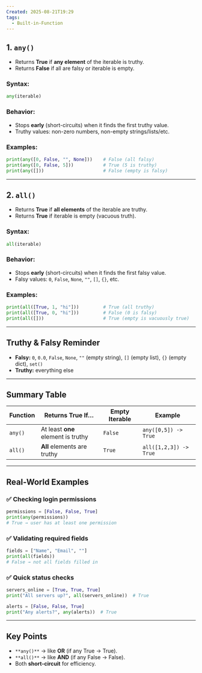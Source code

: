 ```yaml
---
Created: 2025-08-21T19:29
tags:
  - Built-in-Function
---
```

## 1. `any()`

- Returns **True** if **any element** of the iterable is truthy.
- Returns **False** if all are falsy or iterable is empty.

### Syntax:

```Python
any(iterable)
```

### Behavior:

- Stops **early** (short-circuits) when it finds the first truthy value.
- Truthy values: non-zero numbers, non-empty strings/lists/etc.

### Examples:

```Python
print(any([0, False, "", None]))    # False (all falsy)
print(any([0, False, 5]))           # True (5 is truthy)
print(any([]))                      # False (empty is falsy)
```

---

## 2. `all()`

- Returns **True** if **all elements** of the iterable are truthy.
- Returns **True** if iterable is empty (vacuous truth).

### Syntax:

```Python
all(iterable)
```

### Behavior:

- Stops **early** (short-circuits) when it finds the first falsy value.
- Falsy values: `0`, `False`, `None`, `""`, `[]`, `{}`, etc.

### Examples:

```Python
print(all([True, 1, "hi"]))         # True (all truthy)
print(all([True, 0, "hi"]))         # False (0 is falsy)
print(all([]))                      # True (empty is vacuously true)
```

---

## Truthy & Falsy Reminder

- **Falsy:** `0`, `0.0`, `False`, `None`, `""` (empty string), `[]` (empty list), `{}` (empty dict), `set()`
- **Truthy:** everything else

---

## Summary Table

|Function|Returns True If…|Empty Iterable|Example|
|---|---|---|---|
|`any()`|At least **one** element is truthy|`False`|`any([0,5]) -> True`|
|`all()`|**All** elements are truthy|`True`|`all([1,2,3]) -> True`|

---

## Real-World Examples

### ✅ Checking login permissions

```Python
permissions = [False, False, True]
print(any(permissions))
# True → user has at least one permission
```

### ✅ Validating required fields

```Python
fields = ["Name", "Email", ""]
print(all(fields))
# False → not all fields filled in
```

### ✅ Quick status checks

```Python
servers_online = [True, True, True]
print("All servers up?", all(servers_online))  # True

alerts = [False, False, True]
print("Any alerts?", any(alerts))  # True
```

---

## Key Points

- `**any()**` → like **OR** (if any True → True).
- `**all()**` → like **AND** (if any False → False).
- Both **short-circuit** for efficiency.
